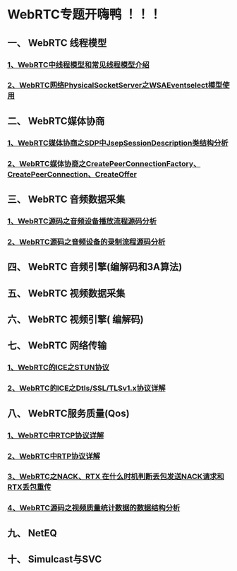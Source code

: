 # WebRTC专题开嗨鸭 ！！！  

 

## 一、 WebRTC 线程模型

### [1、WebRTC中线程模型和常见线程模型介绍](https://chensongpoixs.github.io/2021/12/11/WebRTC%E4%B8%AD%E7%BA%BF%E7%A8%8B%E6%A8%A1%E5%9E%8B%E5%92%8C%E5%B8%B8%E8%A7%81%E7%BA%BF%E7%A8%8B%E6%A8%A1%E5%9E%8B%E4%BB%8B%E7%BB%8D/#/)

### [2、WebRTC网络PhysicalSocketServer之WSAEventselect模型使用](https://chensongpoixs.github.io/2022/01/02/WebRTC%E7%BD%91%E7%BB%9CPhysicalSocketServer%E4%B9%8BWSAEventselect%E6%A8%A1%E5%9E%8B%E4%BD%BF%E7%94%A8/)

## 二、 WebRTC媒体协商

### [1、WebRTC媒体协商之SDP中JsepSessionDescription类结构分析](https://chensongpoixs.github.io/2022/04/17/WebRTC%E5%AA%92%E4%BD%93%E5%8D%8F%E5%95%86%E4%B9%8BSDP%E4%B8%ADJsepSessionDescription%E7%B1%BB%E7%BB%93%E6%9E%84%E5%88%86%E6%9E%90/)

### [2、WebRTC媒体协商之CreatePeerConnectionFactory、CreatePeerConnection、CreateOffer](https://chensongpoixs.github.io/2022/01/09/WebRTC%E5%AA%92%E4%BD%93%E5%8D%8F%E5%95%86%E4%B9%8BCreatePeerConnectionFactory-CreatePeerConnection-CreateOffer/#/)

## 三、 WebRTC 音频数据采集

### [1、WebRTC源码之音频设备播放流程源码分析](https://chensongpoixs.github.io/2022/08/14/WebRTC%E6%BA%90%E7%A0%81%E4%B9%8B%E9%9F%B3%E9%A2%91%E8%AE%BE%E5%A4%87%E6%92%AD%E6%94%BE%E6%B5%81%E7%A8%8B%E6%BA%90%E7%A0%81%E5%88%86%E6%9E%90/)

### [2、WebRTC源码之音频设备的录制流程源码分析](https://chensongpoixs.github.io/2022/08/14/WebRTC%E6%BA%90%E7%A0%81%E4%B9%8B%E9%9F%B3%E9%A2%91%E8%AE%BE%E5%A4%87%E7%9A%84%E5%BD%95%E5%88%B6%E6%B5%81%E7%A8%8B%E6%BA%90%E7%A0%81%E5%88%86%E6%9E%90/#/)

## 四、 WebRTC 音频引擎(编解码和3A算法) 

## 五、 WebRTC 视频数据采集

## 六、 WebRTC 视频引擎( 编解码)

## 七、 WebRTC  网络传输

### [1、WebRTC的ICE之STUN协议](https://chensongpoixs.github.io/2022/05/20/WebRTC%E7%9A%84ICE%E4%B9%8BSTUN%E5%8D%8F%E8%AE%AE/#/)

### [2、WebRTC的ICE之Dtls/SSL/TLSv1.x协议详解](https://chensongpoixs.github.io/2022/05/30/WebRTC%E7%9A%84ICE%E4%B9%8BDtls_SSL_TLSv1.x%E5%8D%8F%E8%AE%AE%E8%AF%A6%E8%A7%A3/)

## 八、 WebRTC服务质量(Qos)

### [1、WebRTC中RTCP协议详解](https://chensongpoixs.github.io/2021/11/16/WebRTC%E4%B8%ADRTCP%E5%8D%8F%E8%AE%AE%E8%AF%A6%E8%A7%A3/)

### [2、WebRTC中RTP协议详解](https://chensongpoixs.github.io/2022/05/29/WebRTC%E4%B8%ADRTP%E5%8D%8F%E8%AE%AE%E8%AF%A6%E8%A7%A3/#/)

### [3、WebRTC之NACK、RTX 在什么时机判断丢包发送NACK请求和RTX丢包重传](https://chensongpoixs.github.io/2022/05/30/WebRTC%E4%B9%8BNACK-RTX-%E5%9C%A8%E4%BB%80%E4%B9%88%E6%97%B6%E6%9C%BA%E5%88%A4%E6%96%AD%E4%B8%A2%E5%8C%85%E5%8F%91%E9%80%81NACK%E8%AF%B7%E6%B1%82%E5%92%8CRTX%E4%B8%A2%E5%8C%85%E9%87%8D%E4%BC%A0/)

### [4、WebRTC源码之视频质量统计数据的数据结构分析](https://chensongpoixs.github.io/2022/07/26/WebRTC%E6%BA%90%E7%A0%81%E4%B9%8B%E8%A7%86%E9%A2%91%E8%B4%A8%E9%87%8F%E7%BB%9F%E8%AE%A1%E6%95%B0%E6%8D%AE%E4%B8%AD%E5%9F%BA%E7%A1%80%E6%95%B0%E6%8D%AE%E7%BB%93%E6%9E%84%E5%88%86%E6%9E%90/)

## 九、 NetEQ

## 十、 Simulcast与SVC
